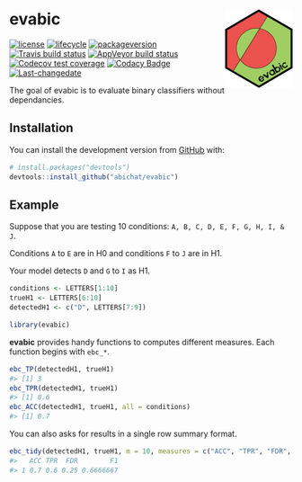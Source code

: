 
<!-- README.md is generated from README.Rmd. Please edit that file -->

# evabic <img src='man/figures/logo.png' align="right" height="139" />

<!-- badges: start -->

[![license](https://img.shields.io/badge/license-GPL--3-blue.svg)](https://www.gnu.org/licenses/gpl-3.0.en.html)
[![lifecycle](https://img.shields.io/badge/lifecycle-experimental-orange.svg)](https://www.tidyverse.org/lifecycle/#experimental)
[![packageversion](https://img.shields.io/badge/Package%20version-0.0.0.9001-orange.svg?style=flat-square)](commits/master)
[![Travis build
status](https://travis-ci.org/abichat/evabic.svg?branch=master)](https://travis-ci.org/abichat/evabic)
[![AppVeyor build
status](https://ci.appveyor.com/api/projects/status/github/abichat/evabic?branch=master&svg=true)](https://ci.appveyor.com/project/abichat/evabic)
[![Codecov test
coverage](https://codecov.io/gh/abichat/evabic/branch/master/graph/badge.svg)](https://codecov.io/gh/abichat/evabic?branch=master)
[![Codacy
Badge](https://api.codacy.com/project/badge/Grade/c32dcc4c1c3f40a5950e1c10ea6dfb18)](https://www.codacy.com/app/abichat/evabic?utm_source=github.com&utm_medium=referral&utm_content=abichat/evabic&utm_campaign=Badge_Grade)
[![Last-changedate](https://img.shields.io/badge/last%20change-2019--06--20-yellowgreen.svg)](/commits/master)
<!-- badges: end -->

The goal of evabic is to evaluate binary classifiers without
dependancies.

## Installation

You can install the development version from
[GitHub](https://github.com/) with:

``` r
# install.packages("devtools")
devtools::install_github("abichat/evabic")
```

## Example

Suppose that you are testing 10 conditions: `A, B, C, D, E, F, G, H, I,
& J`.

Conditions `A` to `E` are in H0 and conditions `F` to `J` are in H1.

Your model detects `D` and `G` to `I` as H1.

``` r
conditions <- LETTERS[1:10]
trueH1 <- LETTERS[6:10]
detectedH1 <- c("D", LETTERS[7:9])
```

``` r
library(evabic)
```

**evabic** provides handy functions to computes different measures. Each
function begins with `ebc_*`.

``` r
ebc_TP(detectedH1, trueH1)
#> [1] 3
ebc_TPR(detectedH1, trueH1)
#> [1] 0.6
ebc_ACC(detectedH1, trueH1, all = conditions)
#> [1] 0.7
```

You can also asks for results in a single row summary
format.

``` r
ebc_tidy(detectedH1, trueH1, m = 10, measures = c("ACC", "TPR", "FDR", "F1"))
#>   ACC TPR  FDR        F1
#> 1 0.7 0.6 0.25 0.6666667
```
